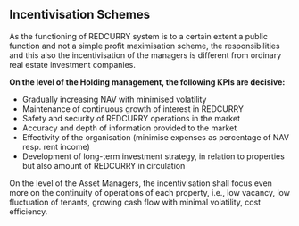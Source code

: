 ## Incentivisation Schemes
As the functioning of REDCURRY system is to a certain extent a public function and not a simple profit maximisation scheme, the responsibilities and this also the incentivisation of the managers is different from ordinary real estate investment companies. 

**On the level of the Holding management, the following KPIs are decisive:**  
* Gradually increasing NAV with minimised volatility
* Maintenance of continuous growth of interest in REDCURRY
* Safety and security of REDCURRY operations in the market
* Accuracy and depth of information provided to the market
* Effectivity of the organisation (minimise expenses as percentage of NAV resp. rent income)
* Development of long-term investment strategy, in relation to properties but also amount of REDCURRY in circulation

On the level of the Asset Managers, the incentivisation shall focus even more on the continuity of operations of each property, i.e., low vacancy, low fluctuation of tenants, growing cash flow with minimal volatility, cost efficiency.
